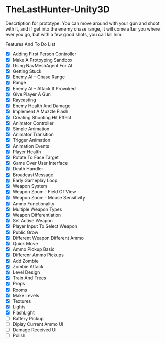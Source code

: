 # TheLastHunter-Unity3D

Descrtiption for prototype: 
  You can move around with your gun and shoot with it, and if get into the enemy chase  range, it will come after you where ever you go, but with a few good shots, you call kill   him.

Features And To Do List

- [x] Adding First Person Controller
- [x] Make A Protoyping Sandbox
- [x] Using NavMeshAgent For AI
- [x] Getting Stuck
- [x] Enemy AI - Chase Range
- [x] Range
- [x] Enemy AI - Attack If Provoked
- [x] Give Player A Gun
- [x] Raycasting
- [x] Enemy Health And Damage
- [x] Implement A Muzzle Flash
- [x] Creating Shooting Hit Effect
- [x] Animator Controller
- [x] Simple Animation
- [x] Animator Transition
- [x] Trigger Animation
- [x] Animation Events
- [x] Player Health
- [x] Rotate To Face Target
- [x] Game Over User Interface
- [x] Death Handler
- [x] BroadcastMessage
- [x] Early Gameplay Loop
- [x] Weapon System
- [x] Weapon Zoom - Field Of View
- [x] Weapon Zoom - Mouse Sensitivity
- [x] Ammo Functionality
- [x] Multiple Weapon Types
- [x] Weapon Differentiation
- [x] Set Active Weapon
- [x] Player Input To Select Weapon
- [x] Public Grow
- [x] Different Weapon Different Ammo
- [x] Quick Move
- [x] Ammo Pickup Basic
- [x] Differenr Ammo Pickups
- [x] Add Zombie
- [x] Zombie Attack
- [x] Level Design
- [x] Train And Trees
- [x] Props
- [x] Rooms
- [x] Make Levels
- [x] Textures
- [x] Lights
- [x] FlashLight
- [ ] Battery Pickup
- [ ] Diplay Current Ammo UI
- [ ] Damage Received UI
- [ ] Polish
